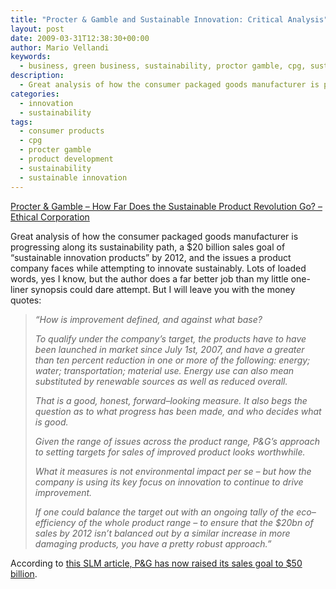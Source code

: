 ```yaml
---
title: "Procter & Gamble and Sustainable Innovation: Critical Analysis"
layout: post
date: 2009-03-31T12:38:30+00:00
author: Mario Vellandi
keywords:
  - business, green business, sustainability, proctor gamble, cpg, sustainable innovation, analysis, roadmap, products, portfolio management
description:
  - Great analysis of how the consumer packaged goods manufacturer is progressing along its sustainability path, a $20 billion sales goal of "sustainable innovation products" by 2012, and the issues a product company faces while attempting to innovate sustainably.
categories:
  - innovation
  - sustainability
tags:
  - consumer products
  - cpg
  - procter gamble
  - product development
  - sustainability
  - sustainable innovation
---
```

<a rel="nofollow" href="http://www.ethicalcorp.com/content.asp?ContentID=6409">Procter & Gamble – How Far Does the Sustainable Product Revolution Go? &#8211; Ethical Corporation</a>

Great analysis of how the consumer packaged goods manufacturer is progressing along its sustainability path, a $20 billion sales goal of &#8220;sustainable innovation products&#8221; by 2012, and the issues a product company faces while attempting to innovate sustainably. Lots of loaded words, yes I know, but the author does a far better job than my little one-liner synopsis could dare attempt. But I will leave you with the money quotes:

> *&#8220;How is improvement defined, and against what base?*
>
> *To qualify under the company&#8217;s target, the products have to have been launched in market since July 1st, 2007, and have a greater than ten percent reduction in one or more of the following: energy; water; transportation; material use. Energy use can also mean substituted by renewable sources as well as reduced overall.*
>
> *That is a good, honest, forward–looking measure. It also begs the question as to what progress has been made, and who decides what is good.*
>
> *Given the range of issues across the product range, P&G&#8217;s approach to setting targets for sales of improved product looks worthwhile.*
>
> *What it measures is not environmental impact per se – but how the company is using its key focus on innovation to continue to drive improvement.*
>
> *If one could balance the target out with an ongoing tally of the eco–efficiency of the whole product range – to ensure that the $20bn of sales by 2012 isn&#8217;t balanced out by a similar increase in more damaging products, you have a pretty robust approach.&#8221;*

According to [this SLM article, P&G has now raised its sales goal to $50 billion](http://sustainablelifemedia.com/content/story/strategy/proctor_and_gamble_targets_50_billion_in_green_product_sales).
